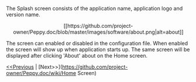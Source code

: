 The Splash screen consists of the application name, application logo and version name. 
<p align="center">
[[https://github.com/project-owner/Peppy.doc/blob/master/images/software/about.png|alt=about]]
</p>
The screen can enabled or disabled in the configuration file. When enabled the screen will show up when application starts up. The same screen will be displayed after clicking 'About' about on the Home screen.

[<<Previous](https://github.com/project-owner/Peppy.doc/wiki/Screens) | [Next>>](https://github.com/project-owner/Peppy.doc/wiki/Home Screen)
